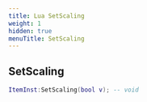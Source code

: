 ```yaml
---
title: Lua SetScaling
weight: 1
hidden: true
menuTitle: SetScaling
---
```

## SetScaling
```lua
ItemInst:SetScaling(bool v); -- void
```